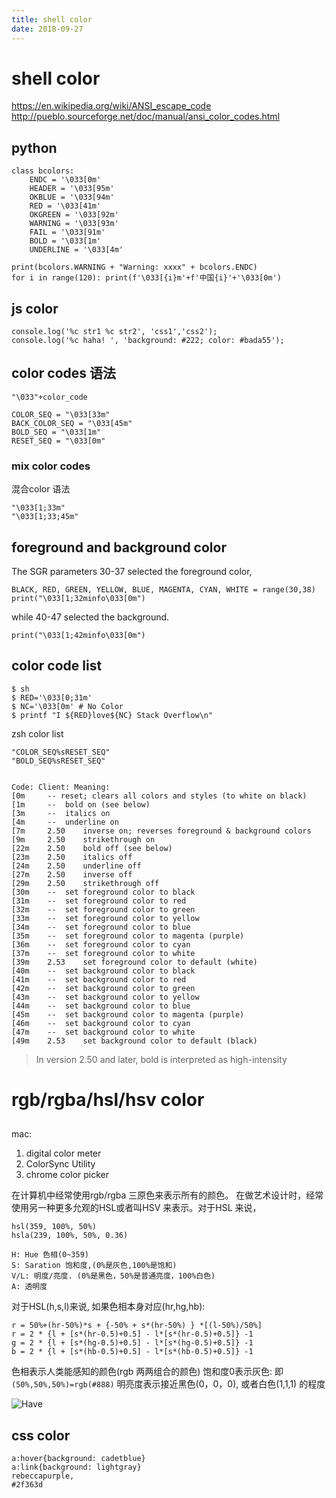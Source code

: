 ```yaml
---
title: shell color
date: 2018-09-27
---
```

# shell color
https://en.wikipedia.org/wiki/ANSI_escape_code
http://pueblo.sourceforge.net/doc/manual/ansi_color_codes.html

## python

    class bcolors:
        ENDC = '\033[0m'
        HEADER = '\033[95m'
        OKBLUE = '\033[94m'
        RED = '\033[41m'
        OKGREEN = '\033[92m'
        WARNING = '\033[93m'
        FAIL = '\033[91m'
        BOLD = '\033[1m'
        UNDERLINE = '\033[4m'

    print(bcolors.WARNING + "Warning: xxxx" + bcolors.ENDC)
    for i in range(120): print(f'\033[{i}m'+f'中国{i}'+'\033[0m')    

## js color
    console.log('%c str1 %c str2', 'css1','css2');
    console.log('%c haha! ', 'background: #222; color: #bada55');

## color codes 语法

    "\033"+color_code

    COLOR_SEQ = "\033[33m"
    BACK_COLOR_SEQ = "\033[45m"
    BOLD_SEQ = "\033[1m"
    RESET_SEQ = "\033[0m"

### mix color codes
混合color 语法

    "\033[1;33m"
    "\033[1;33;45m"

## foreground and background color
The SGR parameters 30-37 selected the foreground color,

    BLACK, RED, GREEN, YELLOW, BLUE, MAGENTA, CYAN, WHITE = range(30,38)
    print("\033[1;32minfo\033[0m")

while 40-47 selected the background.

    print("\033[1;42minfo\033[0m")

## color code list

    $ sh
    $ RED='\033[0;31m'
    $ NC='\033[0m' # No Color
    $ printf "I ${RED}love${NC} Stack Overflow\n"

zsh color list

    "COLOR_SEQ%sRESET_SEQ"
    "BOLD_SEQ%sRESET_SEQ"


    Code: Client: Meaning:
    [0m     -- reset; clears all colors and styles (to white on black)
    [1m     --  bold on (see below)
    [3m     --  italics on
    [4m     --  underline on
    [7m     2.50    inverse on; reverses foreground & background colors
    [9m     2.50    strikethrough on
    [22m    2.50    bold off (see below)
    [23m    2.50    italics off
    [24m    2.50    underline off
    [27m    2.50    inverse off
    [29m    2.50    strikethrough off
    [30m    --  set foreground color to black
    [31m    --  set foreground color to red
    [32m    --  set foreground color to green
    [33m    --  set foreground color to yellow
    [34m    --  set foreground color to blue
    [35m    --  set foreground color to magenta (purple)
    [36m    --  set foreground color to cyan
    [37m    --  set foreground color to white
    [39m    2.53    set foreground color to default (white)
    [40m    --  set background color to black
    [41m    --  set background color to red
    [42m    --  set background color to green
    [43m    --  set background color to yellow
    [44m    --  set background color to blue
    [45m    --  set background color to magenta (purple)
    [46m    --  set background color to cyan
    [47m    --  set background color to white
    [49m    2.53    set background color to default (black)

>  In version 2.50 and later, bold is interpreted as high-intensity


# rgb/rgba/hsl/hsv color
## 
mac:
1. digital color meter
1. ColorSync Utility
2. chrome color picker

在计算机中经常使用rgb/rgba 三原色来表示所有的颜色。 
在做艺术设计时，经常使用另一种更多允观的HSL或者叫HSV 来表示。对于HSL 来说， 


    hsl(359, 100%, 50%)
    hsla(239, 100%, 50%, 0.36)

	H: Hue 色相(0~359)
	S: Saration 饱和度,(0%是灰色,100%是饱和)
	V/L: 明度/亮度. (0%是黑色，50%是普通亮度，100%白色)
    A: 透明度

对于HSL(h,s,l)来说, 如果色相本身对应(hr,hg,hb):

	r = 50%+(hr-50%)*s + {-50% + s*(hr-50%) } *[(l-50%)/50%]
	r = 2 * {l + [s*(hr-0.5)+0.5] - l*[s*(hr-0.5)+0.5]} -1
	g = 2 * {l + [s*(hg-0.5)+0.5] - l*[s*(hg-0.5)+0.5]} -1
	b = 2 * {l + [s*(hb-0.5)+0.5] - l*[s*(hb-0.5)+0.5]} -1

色相表示人类能感知的颜色(rgb 两两组合的颜色)
饱和度0表示灰色: 即`(50%,50%,50%)=rgb(#888)`
明亮度表示接近黑色(0，0，0), 或者白色(1,1,1) 的程度

![Have](/img/ria.color.hue.png)

## css color

    a:hover{background: cadetblue}
    a:link{background: lightgray}
    rebeccapurple, 
    #2f363d
